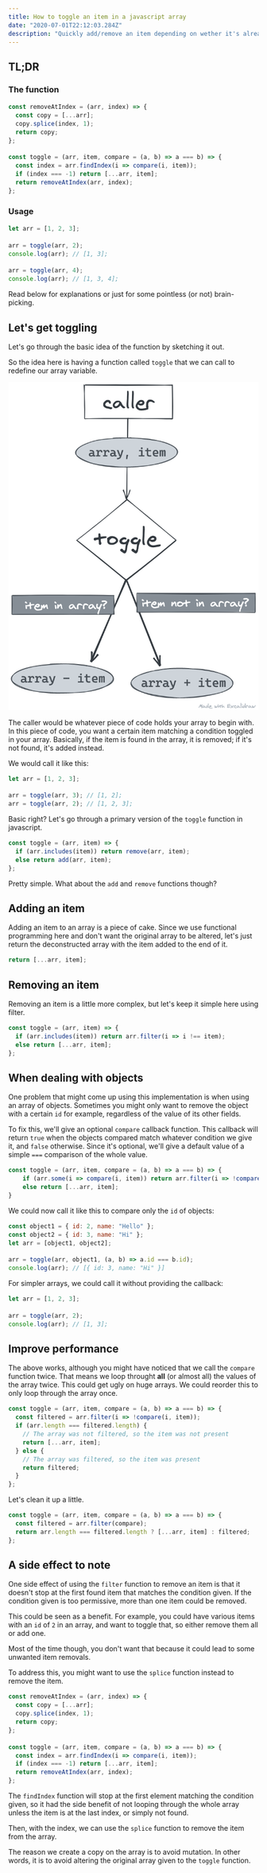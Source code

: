 ```yaml
---
title: How to toggle an item in a javascript array
date: "2020-07-01T22:12:03.284Z"
description: "Quickly add/remove an item depending on wether it's already in the array or not."
---
```


## TL;DR

### The function

```jsx
const removeAtIndex = (arr, index) => {
  const copy = [...arr];
  copy.splice(index, 1);
  return copy;
};

const toggle = (arr, item, compare = (a, b) => a === b) => {
  const index = arr.findIndex(i => compare(i, item));
  if (index === -1) return [...arr, item];
  return removeAtIndex(arr, index);
};
```

### Usage

```jsx
let arr = [1, 2, 3];

arr = toggle(arr, 2);
console.log(arr); // [1, 3];

arr = toggle(arr, 4);
console.log(arr); // [1, 3, 4];
```

Read below for explanations or just for some pointless (or not) brain-picking.

## Let's get toggling

Let's go through the basic idea of the function by sketching it out.

So the idea here is having a function called `toggle` that we can call to redefine our array variable.

![Schema](./schema.png)

The caller would be whatever piece of code holds your array to begin with. In this piece of code, you want a certain item matching a condition toggled in your array. Basically, if the item is found in the array, it is removed; if it's not found, it's added instead.

We would call it like this:

```jsx
let arr = [1, 2, 3];

arr = toggle(arr, 3); // [1, 2];
arr = toggle(arr, 2); // [1, 2, 3];
```

Basic right? Let's go through a primary version of the `toggle` function in javascript.

```jsx
const toggle = (arr, item) => {
  if (arr.includes(item)) return remove(arr, item);
  else return add(arr, item);
};
```

Pretty simple. What about the `add` and `remove` functions though?

## Adding an item

Adding an item to an array is a piece of cake. Since we use functional programming here and don't want the original array to be altered, let's just return the deconstructed array with the item added to the end of it.

```jsx
return [...arr, item];
```

## Removing an item

Removing an item is a little more complex, but let's keep it simple here using filter.

```jsx
const toggle = (arr, item) => {
  if (arr.includes(item)) return arr.filter(i => i !== item);
  else return [...arr, item];
};
```

## When dealing with objects

One problem that might come up using this implementation is when using an array of objects. Sometimes you might only want to remove the object with a certain `id` for example, regardless of the value of its other fields.

To fix this, we'll give an optional `compare` callback function. This callback will return `true` when the objects compared match whatever condition we give it, and `false` otherwise. Since it's optional, we'll give a default value of a simple `===` comparison of the whole value.

```jsx
const toggle = (arr, item, compare = (a, b) => a === b) => {
	if (arr.some(i => compare(i, item)) return arr.filter(i => !compare(i, item));
	else return [...arr, item];
}
```

We could now call it like this to compare only the `id` of objects:

```jsx
const object1 = { id: 2, name: "Hello" };
const object2 = { id: 3, name: "Hi" };
let arr = [object1, object2];

arr = toggle(arr, object1, (a, b) => a.id === b.id);
console.log(arr); // [{ id: 3, name: "Hi" }]
```

For simpler arrays, we could call it without providing the callback:

```jsx
let arr = [1, 2, 3];

arr = toggle(arr, 2);
console.log(arr); // [1, 3];
```

## Improve performance

The above works, although you might have noticed that we call the `compare` function twice. That means we loop throught **all** (or almost all) the values of the array twice. This could get ugly on huge arrays. We could reorder this to only loop through the array once.

```jsx
const toggle = (arr, item, compare = (a, b) => a === b) => {
  const filtered = arr.filter(i => !compare(i, item));
  if (arr.length === filtered.length) {
    // The array was not filtered, so the item was not present
    return [...arr, item];
  } else {
    // The array was filtered, so the item was present
    return filtered;
  }
};
```

Let's clean it up a little.

```jsx
const toggle = (arr, item, compare = (a, b) => a === b) => {
  const filtered = arr.filter(compare);
  return arr.length === filtered.length ? [...arr, item] : filtered;
};
```

## A side effect to note

One side effect of using the `filter` function to remove an item is that it doesn't stop at the first found item that matches the condition given. If the condition given is too permissive, more than one item could be removed.

This could be seen as a benefit. For example, you could have various items with an `id` of `2` in an array, and want to toggle that, so either remove them all or add one.

Most of the time though, you don't want that because it could lead to some unwanted item removals.

To address this, you might want to use the `splice` function instead to remove the item.

```jsx
const removeAtIndex = (arr, index) => {
  const copy = [...arr];
  copy.splice(index, 1);
  return copy;
};

const toggle = (arr, item, compare = (a, b) => a === b) => {
  const index = arr.findIndex(i => compare(i, item));
  if (index === -1) return [...arr, item];
  return removeAtIndex(arr, index);
};
```

The `findIndex` function will stop at the first element matching the condition given, so it had the side benefit of not looping through the whole array unless the item is at the last index, or simply not found.

Then, with the index, we can use the `splice` function to remove the item from the array.

The reason we create a copy on the array is to avoid mutation. In other words, it is to avoid altering the original array given to the `toggle` function.
